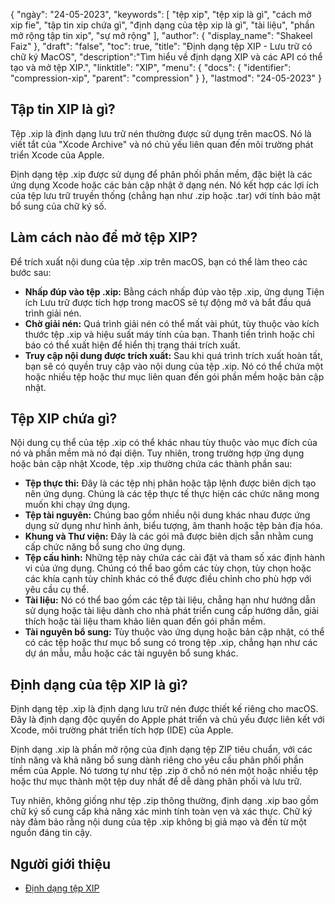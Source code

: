 {
"ngày": "24-05-2023",
  "keywords": [
"tệp xip",
"tệp xip là gì",
"cách mở xip fie",
"tập tin xip chứa gì",
"định dạng của tệp xip là gì",
"tài liệu",
"phần mở rộng tập tin xip",
"sự mở rộng"
],
  "author": {
"display_name": "Shakeel Faiz"
},
"draft": "false",
"toc": true,
"title": "Định dạng tệp XIP - Lưu trữ có chữ ký MacOS",
  "description":"Tìm hiểu về định dạng XIP và các API có thể tạo và mở tệp XIP.",
  "linktitle": "XIP",
  "menu": {
    "docs": {
      "identifier": "compression-xip",
      "parent": "compression"
}
},
"lastmod": "24-05-2023"
}

## Tập tin XIP là gì?

Tệp .xip là định dạng lưu trữ nén thường được sử dụng trên macOS. Nó là viết tắt của "Xcode Archive" và nó chủ yếu liên quan đến môi trường phát triển Xcode của Apple.

Định dạng tệp .xip được sử dụng để phân phối phần mềm, đặc biệt là các ứng dụng Xcode hoặc các bản cập nhật ở dạng nén. Nó kết hợp các lợi ích của tệp lưu trữ truyền thống (chẳng hạn như .zip hoặc .tar) với tính bảo mật bổ sung của chữ ký số.

## Làm cách nào để mở tệp XIP?

Để trích xuất nội dung của tệp .xip trên macOS, bạn có thể làm theo các bước sau:

- **Nhấp đúp vào tệp .xip:** Bằng cách nhấp đúp vào tệp .xip, ứng dụng Tiện ích Lưu trữ được tích hợp trong macOS sẽ tự động mở và bắt đầu quá trình giải nén.
- **Chờ giải nén:** Quá trình giải nén có thể mất vài phút, tùy thuộc vào kích thước tệp .xip và hiệu suất máy tính của bạn. Thanh tiến trình hoặc chỉ báo có thể xuất hiện để hiển thị trạng thái trích xuất.
- **Truy cập nội dung được trích xuất:** Sau khi quá trình trích xuất hoàn tất, bạn sẽ có quyền truy cập vào nội dung của tệp .xip. Nó có thể chứa một hoặc nhiều tệp hoặc thư mục liên quan đến gói phần mềm hoặc bản cập nhật.

## Tệp XIP chứa gì?

Nội dung cụ thể của tệp .xip có thể khác nhau tùy thuộc vào mục đích của nó và phần mềm mà nó đại diện. Tuy nhiên, trong trường hợp ứng dụng hoặc bản cập nhật Xcode, tệp .xip thường chứa các thành phần sau:

- **Tệp thực thi:** Đây là các tệp nhị phân hoặc tập lệnh được biên dịch tạo nên ứng dụng. Chúng là các tệp thực tế thực hiện các chức năng mong muốn khi chạy ứng dụng.
- **Tệp tài nguyên:** Chúng bao gồm nhiều nội dung khác nhau được ứng dụng sử dụng như hình ảnh, biểu tượng, âm thanh hoặc tệp bản địa hóa.
- **Khung và Thư viện:** Đây là các gói mã được biên dịch sẵn nhằm cung cấp chức năng bổ sung cho ứng dụng.
- **Tệp cấu hình:** Những tệp này chứa các cài đặt và tham số xác định hành vi của ứng dụng. Chúng có thể bao gồm các tùy chọn, tùy chọn hoặc các khía cạnh tùy chỉnh khác có thể được điều chỉnh cho phù hợp với yêu cầu cụ thể.
- **Tài liệu:** Nó có thể bao gồm các tệp tài liệu, chẳng hạn như hướng dẫn sử dụng hoặc tài liệu dành cho nhà phát triển cung cấp hướng dẫn, giải thích hoặc tài liệu tham khảo liên quan đến gói phần mềm.
- **Tài nguyên bổ sung:** Tùy thuộc vào ứng dụng hoặc bản cập nhật, có thể có các tệp hoặc thư mục bổ sung có trong tệp .xip, chẳng hạn như các dự án mẫu, mẫu hoặc các tài nguyên bổ sung khác.

## Định dạng của tệp XIP là gì?

Định dạng tệp .xip là định dạng lưu trữ nén được thiết kế riêng cho macOS. Đây là định dạng độc quyền do Apple phát triển và chủ yếu được liên kết với Xcode, môi trường phát triển tích hợp (IDE) của Apple.

Định dạng .xip là phần mở rộng của định dạng tệp ZIP tiêu chuẩn, với các tính năng và khả năng bổ sung dành riêng cho yêu cầu phân phối phần mềm của Apple. Nó tương tự như tệp .zip ở chỗ nó nén một hoặc nhiều tệp hoặc thư mục thành một tệp duy nhất để dễ dàng phân phối và lưu trữ.

Tuy nhiên, không giống như tệp .zip thông thường, định dạng .xip bao gồm chữ ký số cung cấp khả năng xác minh tính toàn vẹn và xác thực. Chữ ký này đảm bảo rằng nội dung của tệp .xip không bị giả mạo và đến từ một nguồn đáng tin cậy.

## Người giới thiệu
* [Định dạng tệp XIP](https://en.wikipedia.org/wiki/.XIP)

